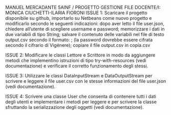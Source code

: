 MANUEL MERCADANTE 5AINF / PROGETTO GESTIONE FILE
DOCENTE/I: MONICA CIUCHETTI-ILARIA FIORONI
ISSUE 1:
Scaricare il progetto disponibile su github, importarlo su Netbeans come nuovo progetto e modificarlo secondo le seguenti indicazioni:
dopo aver letto il file user.json, chiedere all’utente di scegliere username e password;
memorizzare i dati in due variabili di tipo String;
salvare il contenuto delle variabili nel file di testo output.csv secondo il formato: <username>;<password> (la password dovrebbe essere cifrata secondo il cifrario di Vigénere); 
copiare il file output.csv in copia.csv

ISSUE 2:
Modificare le classi Lettore e Scrittore in modo da aggiungere metodi che implementino istruzioni di tipo try-with-resources (vedi documentazione) e verificare il corretto funzionamento degli stessi.

ISSUE 3:
Utilizzare le classi DataInputStream e DataOutputStream per scrivere e leggere il file user.csv con le stesse informazioni del file user.json (vedi documentazione).

ISSUE 4:
Scrivere una classe User che consenta di contenere tutti i dati degli utenti e implementare i metodi per leggere e per scrivere la classe sfruttando la serializzazione degli oggetti (vedi documentazione).
